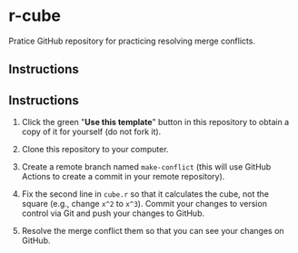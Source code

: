 # r-cube

Pratice GitHub repository for practicing resolving merge conflicts.

## Instructions

## Instructions

1. Click the green "**Use this template**" button in this repository to obtain a copy of it for yourself (do not fork it).

2. Clone this repository to your computer.

3. Create a remote branch named `make-conflict` (this will use GitHub Actions to create a commit in your remote repository).

4. Fix the second line in `cube.r` so that it calculates the cube, not the square (e.g., change `x^2` to `x^3`). Commit your changes to version control via Git and push your changes to GitHub.

5. Resolve the merge conflict them so that you can see your changes on GitHub.
